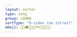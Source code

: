 ```yaml
---
layout: sorter
type: song
group: LOONA
sortType: "b-sides (no intros)"
emoji: 🐰🐱🕊🐸🦌🦉🐟🦇🍎🐧🦋🐺
---
```


<script type="text/javascript">
  var namMember = new Array(
    "1/3 – Rain 51db",
    "1/3 – Love & Live (Remix)",
    "1/3 – You and Me Together",
    "1/3 – You and Me Together (Remix)",
    "1/3 – Fairy Tale",
    "1/3 – Valentine Girl",
    "OEC – Odd Front",
    "OEC – Loonatic",
    "OEC – Uncover",
    "OEC – Loonatic (English)",
    "OEC – Chaotic",
    "OEC – Starlight",
    "yyxy – frozen",
    "yyxy – one way",
    "yyxy – rendezvous 18.6y",
    "HeeJin – ViViD (Acoustic Mix)",
    "HyunJin & HeeJin – I’ll Be There",
    "HyunJin & HeeJin – My Sunday",
    "HeeJin, HyunJin, HaSeul – The Carol",
    "YeoJin & HaSeul – My Melody",
    "ViVi – Everyday I Need You ft. JinSoul",
    "Kim Lip – Twilight",
    "JinSoul & Kim Lip – Love Letter",
    "Choerry &  JinSoul – Puzzle",
    "Yves – D-1",
    "ViVi, Choerry, Yves – The Carol 2.0",
    "Chuu & Yves – Girl’s Talk",
    "Go Won & Chuu – See Saw ft. Kim Lip",
    "Olivia Hye & Go Won – Rosy ft. Heejin",
    "LOOΠΔ – favOriTe",
    "LOOΠΔ – Yeolgi/Heat",
    "LOOΠΔ – Perfect Love",
    "LOOΠΔ – Stylish",
    "LOOΠΔ – Curiosity",
    "LOOΠΔ – Colors",
    "LOOΠΔ – Where You At"
  );
</script>